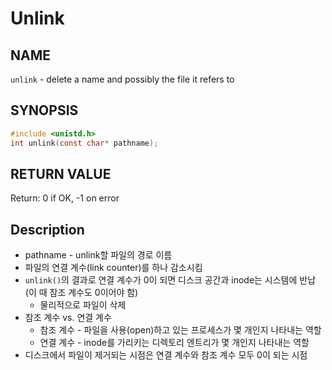 # Unlink
## NAME
`unlink` - delete a name and possibly the file it refers to
## SYNOPSIS
```c
#include <unistd.h>
int unlink(const char* pathname);
```
## RETURN VALUE
Return: 0 if OK, -1 on error
## Description
* pathname - unlink할 파일의 경로 이름
* 파일의 연결 계수(link counter)를 하나 감소시킴
* `unlink()`의 결과로 연결 계수가 0이 되면 디스크 공간과 inode는 시스템에 반납(이 때 참조 계수도 0이어야 함)
  * 물리적으로 파일이 삭제
* 참조 계수 vs. 연결 계수
  * 참조 계수 - 파일을 사용(open)하고 있는 프로세스가 몇 개인지 나타내는 역할
  * 연결 계수 - inode를 가리키는 디렉토리 엔트리가 몇 개인지 나타내는 역할
* 디스크에서 파일이 제거되는 시점은 연결 계수와 참조 계수 모두 0이 되는 시점
